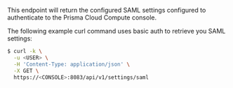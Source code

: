 This endpoint will return the configured SAML settings configured to authenticate to the Prisma Cloud Compute console.

The following example curl command uses basic auth to retrieve you SAML settings:

```bash
$ curl -k \
  -u <USER> \
  -H 'Content-Type: application/json' \
  -X GET \
  https://<CONSOLE>:8083/api/v1/settings/saml
```
